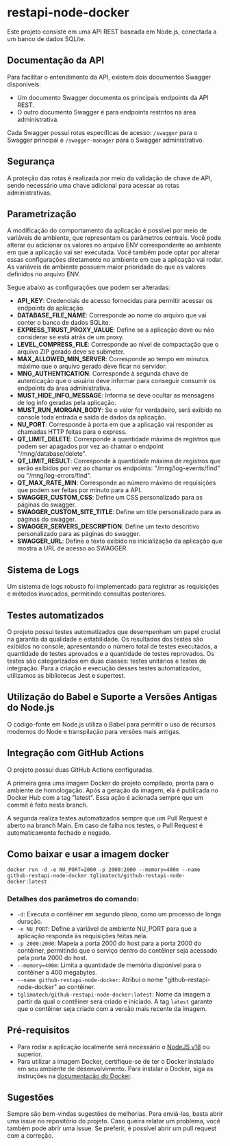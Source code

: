 # restapi-node-docker

Este projeto consiste em uma API REST baseada em Node.js, conectada a um banco de dados SQLite.

## Documentação da API

Para facilitar o entendimento da API, existem dois documentos Swagger disponíveis:

- Um documento Swagger documenta os principais endpoints da API REST.
- O outro documento Swagger é para endpoints restritos na área administrativa.

Cada Swagger possui rotas específicas de acesso: `/swagger` para o Swagger principal e `/swagger-manager` para o Swagger administrativo.

## Segurança

A proteção das rotas é realizada por meio da validação de chave de API, sendo necessário uma chave adicional para acessar as rotas administrativas.

## Parametrização

A modificação do comportamento da aplicação é possível por meio de variáveis de ambiente, que representam os parâmetros centrais. Você pode alterar ou adicionar os valores no arquivo ENV correspondente ao ambiente em que a aplicação vai ser executada. Você também pode optar por alterar essas configurações diretamente no ambiente em que a aplicação vai rodar. As variáveis de ambiente possuem maior prioridade do que os valores definidos no arquivo ENV.

Segue abaixo as configurações que podem ser alteradas:

- **API_KEY**: Credenciais de acesso fornecidas para permitir acessar os endpoints da aplicação.
- **DATABASE_FILE_NAME**: Corresponde ao nome do arquivo que vai conter o banco de dados SQLite.
- **EXPRESS_TRUST_PROXY_VALUE**: Define se a aplicação deve ou não considerar se está atrás de um proxy.
- **LEVEL_COMPRESS_FILE**: Corresponde ao nível de compactação que o arquivo ZIP gerado deve se submeter.
- **MAX_ALLOWED_MIN_SERVER**: Corresponde ao tempo em minutos máximo que o arquivo gerado deve ficar no servidor.
- **MNG_AUTHENTICATION**: Corresponde à segunda chave de autenticação que o usuário deve informar para conseguir consumir os endpoints da área administrativa.
- **MUST_HIDE_INFO_MESSAGE**: Informa se deve ocultar as mensagens de log info geradas pela aplicação.
- **MUST_RUN_MORGAN_BODY**: Se o valor for verdadeiro, será exibido no console toda entrada e saída de dados da aplicação.
- **NU_PORT**: Corresponde à porta em que a aplicação vai responder as chamadas HTTP feitas para o express.
- **QT_LIMIT_DELETE**: Corresponde à quantidade máxima de registros que podem ser apagados por vez ao chamar o endpoint "/mng/database/delete".
- **QT_LIMIT_RESULT**: Corresponde à quantidade máxima de registros que serão exibidos por vez ao chamar os endpoints: "/mng/log-events/find" ou "/mng/log-errors/find".
- **QT_MAX_RATE_MIN**: Corresponde ao número máximo de requisições que podem ser feitas por minuto para a API.
- **SWAGGER_CUSTOM_CSS**: Define um CSS personalizado para as páginas do swagger.
- **SWAGGER_CUSTOM_SITE_TITLE**: Define um title personalizado para as páginas do swagger.
- **SWAGGER_SERVERS_DESCRIPTION**: Define um texto descritivo personalizado para as páginas do swagger.
- **SWAGGER_URL**: Define o texto exibido na inicialização da aplicação que mostra a URL de acesso ao SWAGGER.

## Sistema de Logs

Um sistema de logs robusto foi implementado para registrar as requisições e métodos invocados, permitindo consultas posteriores.

## Testes automatizados

O projeto possui testes automatizados que desempenham um papel crucial na garantia da qualidade e estabilidade. Os resultados dos testes são exibidos no console, apresentando o número total de testes executados, a quantidade de testes aprovados e a quantidade de testes reprovados. Os testes são categorizados em duas classes: testes unitários e testes de integração. Para a criação e execução desses testes automatizados, utilizamos as bibliotecas Jest e supertest.

## Utilização do Babel e Suporte a Versões Antigas do Node.js

O código-fonte em Node.js utiliza o Babel para permitir o uso de recursos modernos do Node e transpilação para versões mais antigas.

## Integração com GitHub Actions

O projeto possui duas GitHub Actions configuradas.

A primeira gera uma imagem Docker do projeto compilado, pronta para o ambiente de homologação. Após a geração da imagem, ela é publicada no Docker Hub com a tag "latest". Essa ação é acionada sempre que um commit é feito nesta branch.

A segunda realiza testes automatizados sempre que um Pull Request é aberto na branch Main. Em caso de falha nos testes, o Pull Request é automaticamente fechado e negado.

## Como baixar e usar a imagem docker

    docker run -d -e NU_PORT=2000 -p 2000:2000 --memory=400m --name github-restapi-node-docker tglimatech/github-restapi-node-docker:latest

### Detalhes dos parâmetros do comando:

- `-d`: Executa o contêiner em segundo plano, como um processo de longa duração.
- `-e NU_PORT`: Define a variável de ambiente NU_PORT para que a aplicação responda às requisições feitas nela.
- `-p 2000:2000`: Mapeia a porta 2000 do host para a porta 2000 do contêiner, permitindo que o serviço dentro do contêiner seja acessado pela porta 2000 do host.
- `--memory=400m`: Limita a quantidade de memória disponível para o contêiner a 400 megabytes.
- `--name github-restapi-node-docker`: Atribui o nome "github-restapi-node-docker" ao contêiner.
- `tglimatech/github-restapi-node-docker:latest`: Nome da imagem a partir da qual o contêiner será criado e iniciado. A tag `latest` garante que o contêiner seja criado com a versão mais recente da imagem.

## Pré-requisitos

- Para rodar a aplicação localmente será necessário o [NodeJS v18](https://nodejs.org/en/download) ou superior.
- Para utilizar a imagem Docker, certifique-se de ter o Docker instalado em seu ambiente de desenvolvimento. Para instalar o Docker, siga as instruções na [documentação do Docker](https://docs.docker.com/get-started/).

## Sugestões

Sempre são bem-vindas sugestões de melhorias. Para enviá-las, basta abrir uma issue no repositório do projeto. Caso queira relatar um problema, você também pode abrir uma issue. Se preferir, é possível abrir um pull request com a correção.
